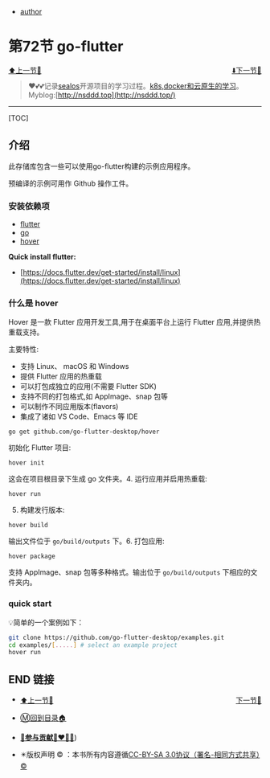 + [author](http://nsddd.top)

# 第72节 go-flutter

<div><a href = '71.md' style='float:left'>⬆️上一节🔗  </a><a href = '73.md' style='float: right'>  ⬇️下一节🔗</a></div>
<br>

> ❤️💕💕记录[sealos](https://github.com/cubxxw/sealos)开源项目的学习过程。[k8s,docker和云原生的学习](https://github.com/cubxxw/sealos)。Myblog:[http://nsddd.top](http://nsddd.top/)

---
[TOC]

## 介绍

此存储库包含一些可以使用go-flutter构建的示例应用程序。

预编译的示例可用作 Github 操作工件。



### 安装依赖项

+ [flutter](https://flutter.dev/)
+ [go](https://golang.org/)
+ [hover](https://github.com/go-flutter-desktop/hover)

**Quick install flutter:**

+ [https://docs.flutter.dev/get-started/install/linux](https://docs.flutter.dev/get-started/install/linux)



### 什么是 hover

Hover 是一款 Flutter 应用开发工具,用于在桌面平台上运行 Flutter 应用,并提供热重载支持。

主要特性:

- 支持 Linux、 macOS 和 Windows
- 提供 Flutter 应用的热重载
- 可以打包成独立的应用(不需要 Flutter SDK)
- 支持不同的打包格式,如 AppImage、snap 包等
- 可以制作不同应用版本(flavors)
- 集成了诸如 VS Code、Emacs 等 IDE

```
go get github.com/go-flutter-desktop/hover
```

初始化 Flutter 项目:

```
hover init
```

这会在项目根目录下生成 go 文件夹。4. 运行应用并启用热重载:

```
hover run
```

5. 构建发行版本:

```
hover build
```

输出文件位于 `go/build/outputs` 下。6. 打包应用:

```
hover package
```

支持 AppImage、snap 包等多种格式。输出位于 `go/build/outputs` 下相应的文件夹内。



### quick start

💡简单的一个案例如下：

```bash
git clone https://github.com/go-flutter-desktop/examples.git
cd examples/[.....] # select an example project
hover run
```







## END 链接
<ul><li><div><a href = '71.md' style='float:left'>⬆️上一节🔗  </a><a href = '73.md' style='float: right'>  ️下一节🔗</a></div></li></ul>

+ [Ⓜ️回到目录🏠](../README.md)

+ [**🫵参与贡献💞❤️‍🔥💖**](https://nsddd.top/archives/contributors))

+ ✴️版权声明 &copy; ：本书所有内容遵循[CC-BY-SA 3.0协议（署名-相同方式共享）&copy;](http://zh.wikipedia.org/wiki/Wikipedia:CC-by-sa-3.0协议文本) 
